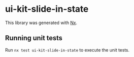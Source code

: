 # ui-kit-slide-in-state

This library was generated with [Nx](https://nx.dev).

## Running unit tests

Run `nx test ui-kit-slide-in-state` to execute the unit tests.
